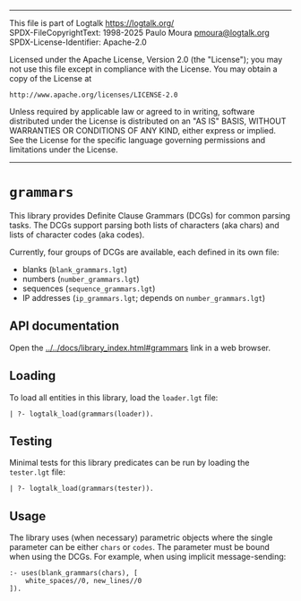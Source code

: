 ________________________________________________________________________

This file is part of Logtalk <https://logtalk.org/>  
SPDX-FileCopyrightText: 1998-2025 Paulo Moura <pmoura@logtalk.org>  
SPDX-License-Identifier: Apache-2.0

Licensed under the Apache License, Version 2.0 (the "License");
you may not use this file except in compliance with the License.
You may obtain a copy of the License at

    http://www.apache.org/licenses/LICENSE-2.0

Unless required by applicable law or agreed to in writing, software
distributed under the License is distributed on an "AS IS" BASIS,
WITHOUT WARRANTIES OR CONDITIONS OF ANY KIND, either express or implied.
See the License for the specific language governing permissions and
limitations under the License.
________________________________________________________________________


`grammars`
==========

This library provides Definite Clause Grammars (DCGs) for common parsing
tasks. The DCGs support parsing both lists of characters (aka chars) and
lists of character codes (aka codes).

Currently, four groups of DCGs are available, each defined in its own
file:

- blanks       (`blank_grammars.lgt`)
- numbers      (`number_grammars.lgt`)
- sequences    (`sequence_grammars.lgt`)
- IP addresses (`ip_grammars.lgt`; depends on `number_grammars.lgt`)


API documentation
-----------------

Open the [../../docs/library_index.html#grammars](../../docs/library_index.html#grammars)
link in a web browser.


Loading
-------

To load all entities in this library, load the `loader.lgt` file:

	| ?- logtalk_load(grammars(loader)).


Testing
-------

Minimal tests for this library predicates can be run by loading the
`tester.lgt` file:

	| ?- logtalk_load(grammars(tester)).


Usage
-----

The library uses (when necessary) parametric objects where the single
parameter can be either `chars` or `codes`. The parameter must be bound
when using the DCGs. For example, when using implicit message-sending:

	:- uses(blank_grammars(chars), [
		white_spaces//0, new_lines//0
	]).
